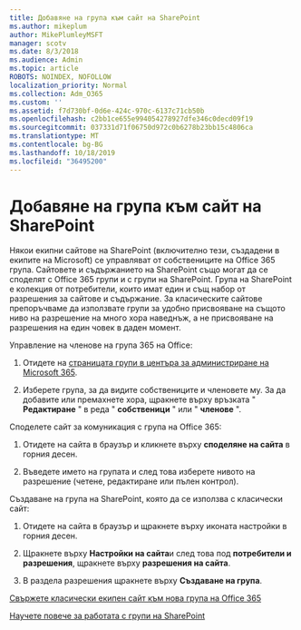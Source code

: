 ```yaml
---
title: Добавяне на група към сайт на SharePoint
ms.author: mikeplum
author: MikePlumleyMSFT
manager: scotv
ms.date: 8/3/2018
ms.audience: Admin
ms.topic: article
ROBOTS: NOINDEX, NOFOLLOW
localization_priority: Normal
ms.collection: Adm_O365
ms.custom: ''
ms.assetid: f7d730bf-0d6e-424c-970c-6137c71cb50b
ms.openlocfilehash: c2bb1ce655e994054278927dfe346c0decd09f19
ms.sourcegitcommit: 037331d71f06750d972c0b6278b23bb15c4806ca
ms.translationtype: MT
ms.contentlocale: bg-BG
ms.lasthandoff: 10/18/2019
ms.locfileid: "36495200"
---
```

# <a name="add-a-group-to-a-sharepoint-site"></a>Добавяне на група към сайт на SharePoint

Някои екипни сайтове на SharePoint (включително тези, създадени в екипите на Microsoft) се управляват от собствениците на Office 365 група. Сайтовете и съдържанието на SharePoint също могат да се споделят с Office 365 групи и с групи на SharePoint. Група на SharePoint е колекция от потребители, които имат един и същ набор от разрешения за сайтове и съдържание. За класическите сайтове препоръчваме да използвате групи за удобно присвояване на същото ниво на разрешение на много хора наведнъж, а не присвояване на разрешения на един човек в даден момент.
  
Управление на членове на група 365 на Office:
  
1. Отидете на [страницата групи в центъра за администриране на Microsoft 365](https://portal.office.com/adminportal/home#/groups).
    
2. Изберете група, за да видите собствениците и членовете му. За да добавите или премахнете хора, щракнете върху връзката " **Редактиране** " в реда " **собственици** " или " **членове** ". 
    
Споделете сайт за комуникация с група на Office 365:
  
1. Отидете на сайта в браузър и кликнете върху **споделяне на сайта** в горния десен. 
    
2. Въведете името на групата и след това изберете нивото на разрешение (четене, редактиране или пълен контрол).
    
Създаване на група на SharePoint, която да се използва с класически сайт:
  
1. Отидете на сайта в браузър и щракнете върху иконата настройки в горния десен.
    
2. Щракнете върху **Настройки на сайта**и след това под **потребители и разрешения**, щракнете върху **разрешения на сайта**.
    
3. В раздела разрешения щракнете върху **Създаване на група**.
    
[Свържете класически екипен сайт към нова група на Office 365](https://go.microsoft.com/fwlink/?linkid=2008654)
  
[Научете повече за работата с групи на SharePoint](https://go.microsoft.com/fwlink/?linkid=874658)
  

